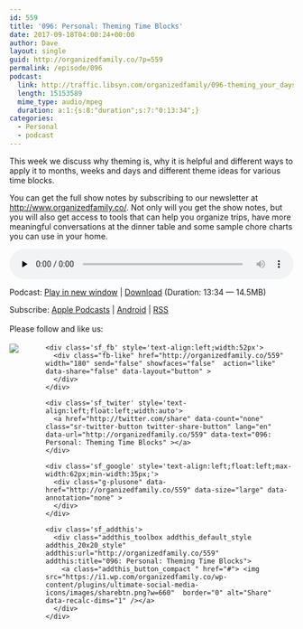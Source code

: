 ```yaml
---
id: 559
title: '096: Personal: Theming Time Blocks'
date: 2017-09-18T04:00:24+00:00
author: Dave
layout: single
guid: http://organizedfamily.co/?p=559
permalink: /episode/096
podcast:
  link: http://traffic.libsyn.com/organizedfamily/096-theming_your_days.mp3
  length: 15153589
  mime_type: audio/mpeg
  duration: a:1:{s:8:"duration";s:7:"0:13:34";}
categories:
  - Personal
  - podcast
---
```

This week we discuss why theming is, why it is helpful and different ways to apply it to months, weeks and days and different theme ideas for various time blocks.

You can get the full show notes by subscribing to our newsletter at <http://www.organizedfamily.co/>. Not only will you get the show notes, but you will also get access to tools that can help you organize trips, have more meaningful conversations at the dinner table and some sample chore charts you can use in your home.

<div class="powerpress_player" id="powerpress_player_5417">
  <audio class="wp-audio-shortcode" id="audio-559-97" preload="none" style="width: 100%;" controls="controls"><source type="audio/mpeg" src="http://traffic.libsyn.com/organizedfamily/096-theming_your_days.mp3?_=97" /><a href="http://traffic.libsyn.com/organizedfamily/096-theming_your_days.mp3">http://traffic.libsyn.com/organizedfamily/096-theming_your_days.mp3</a></audio>
</div>

<p class="powerpress_links powerpress_links_mp3">
  Podcast: <a href="http://traffic.libsyn.com/organizedfamily/096-theming_your_days.mp3" class="powerpress_link_pinw" target="_blank" title="Play in new window" onclick="return powerpress_pinw('http://organizedfamily.co/?powerpress_pinw=559-podcast');" rel="nofollow">Play in new window</a> | <a href="http://traffic.libsyn.com/organizedfamily/096-theming_your_days.mp3" class="powerpress_link_d" title="Download" rel="nofollow" download="096-theming_your_days.mp3">Download</a> (Duration: 13:34 &#8212; 14.5MB)
</p>

<p class="powerpress_links powerpress_subscribe_links">
  Subscribe: <a href="https://itunes.apple.com/us/podcast/organized-family/id1047979605?mt=2&ls=1#episodeGuid=http%3A%2F%2Forganizedfamily.co%2F%3Fp%3D559" class="powerpress_link_subscribe powerpress_link_subscribe_itunes" title="Subscribe on Apple Podcasts" rel="nofollow">Apple Podcasts</a> | <a href="http://subscribeonandroid.com/organizedfamily.co/feed/podcast" class="powerpress_link_subscribe powerpress_link_subscribe_android" title="Subscribe on Android" rel="nofollow">Android</a> | <a href="http://organizedfamily.co/feed/podcast" class="powerpress_link_subscribe powerpress_link_subscribe_rss" title="Subscribe via RSS" rel="nofollow">RSS</a>
</p>

<div class='sfsi_Sicons' style='width: 100%; display: inline-block; vertical-align: middle; text-align:left'>
  <div style='margin:0px 8px 0px 0px; line-height: 24px'>
    <span>Please follow and like us:</span>
  </div>
  
  <div class='sfsi_socialwpr'>
    <div class='sf_subscrbe' style='text-align:left;float:left;width:64px'>
      <a href="http://www.specificfeeds.com/widget/emailsubscribe/MTc5ODgx/OA==/" target="_blank"><img src="https://i2.wp.com/organizedfamily.co/wp-content/plugins/ultimate-social-media-icons/images/follow_subscribe.png?w=660" data-recalc-dims="1" /></a>
    </div>
    
    <div class='sf_fb' style='text-align:left;width:52px'>
      <div class="fb-like" href="http://organizedfamily.co/559" width="180" send="false" showfaces="false"  action="like" data-share="false" data-layout="button" >
      </div>
    </div>
    
    <div class='sf_twiter' style='text-align:left;float:left;width:auto'>
      <a href="http://twitter.com/share" data-count="none" class="sr-twitter-button twitter-share-button" lang="en" data-url="http://organizedfamily.co/559" data-text="096: Personal: Theming Time Blocks" ></a>
    </div>
    
    <div class='sf_google' style='text-align:left;float:left;max-width:62px;min-width:35px;'>
      <div class="g-plusone" data-href="http://organizedfamily.co/559" data-size="large" data-annotation="none" >
      </div>
    </div>
    
    <div class='sf_addthis'>
      <div class="addthis_toolbox addthis_default_style addthis_20x20_style" addthis:url="http://organizedfamily.co/559" addthis:title="096: Personal: Theming Time Blocks">
        <a class="addthis_button_compact " href="#"> <img src="https://i1.wp.com/organizedfamily.co/wp-content/plugins/ultimate-social-media-icons/images/sharebtn.png?w=660"  border="0" alt="Share" data-recalc-dims="1" /></a>
      </div>
    </div>
  </div>
</div>